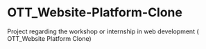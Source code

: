 # OTT_Website-Platform-Clone
Project regarding the workshop or internship in web development ( OTT_Website Platform Clone)
